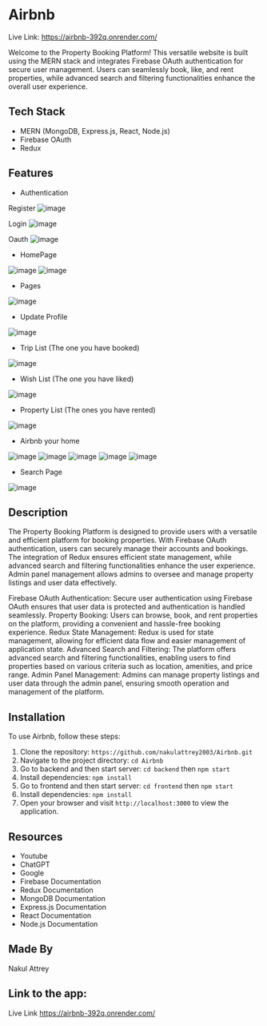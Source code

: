 # Airbnb

Live Link: https://airbnb-392q.onrender.com/

Welcome to the Property Booking Platform! This versatile website is built using the MERN stack and integrates Firebase OAuth authentication for secure user management. Users can seamlessly book, like, and rent properties, while advanced search and filtering functionalities enhance the overall user experience.

## Tech Stack
- MERN (MongoDB, Express.js, React, Node.js)
- Firebase OAuth
- Redux

## Features
- Authentication

Register
![image](https://github.com/nakulattrey2003/Airbnb/assets/101697066/06c42e31-4a61-4206-9340-1d42f0a8fb39)

Login
![image](https://github.com/nakulattrey2003/Airbnb/assets/101697066/3dc64f62-6dbb-41f6-9c75-96744c8e1aed)

Oauth
![image](https://github.com/nakulattrey2003/Airbnb/assets/101697066/d8c42e64-52ed-4ef3-a9f9-2301d95c6f4a)



- HomePage

![image](https://github.com/nakulattrey2003/Airbnb/assets/101697066/aa57ad9b-f169-4026-a452-f2dc3725865d)
![image](https://github.com/nakulattrey2003/Airbnb/assets/101697066/ac0fcd1d-fdf1-4949-902c-53c697bb0484)



- Pages

![image](https://github.com/nakulattrey2003/Airbnb/assets/101697066/f9ee07d9-d9f3-4eaa-bfcd-6a5162613d5a)



- Update Profile

![image](https://github.com/nakulattrey2003/Airbnb/assets/101697066/8b62c802-ab61-43b9-9d62-d68f3cb4915c)



- Trip List (The one you have booked)

![image](https://github.com/nakulattrey2003/Airbnb/assets/101697066/a8f5caf5-ea31-4fa5-b2c7-a23b264a70c4)



- Wish List (The one you have liked)

![image](https://github.com/nakulattrey2003/Airbnb/assets/101697066/bd6ffb0c-9607-4e19-90b2-4600ce6b7093)



- Property List (The ones you have rented)

![image](https://github.com/nakulattrey2003/Airbnb/assets/101697066/c22c1e8b-f8b1-4ae1-8100-80883f586606)



- Airbnb your home

![image](https://github.com/nakulattrey2003/Airbnb/assets/101697066/3c29f15c-2e7d-4b8b-bc78-03da04daadd9)
![image](https://github.com/nakulattrey2003/Airbnb/assets/101697066/21f7597c-01d5-40af-af9a-4d83ce511684)
![image](https://github.com/nakulattrey2003/Airbnb/assets/101697066/47c19c3f-213c-4f16-afb5-1ab2ce95b637)
![image](https://github.com/nakulattrey2003/Airbnb/assets/101697066/3e9a8cf9-0ffc-4898-9177-7de6023b51d1)
![image](https://github.com/nakulattrey2003/Airbnb/assets/101697066/f1a19234-5be3-444a-9011-8ba574a12baa)



- Search Page

![image](https://github.com/nakulattrey2003/Airbnb/assets/101697066/d3af172b-bd6d-4a14-a51d-7adb1877ce07)


## Description
The Property Booking Platform is designed to provide users with a versatile and efficient platform for booking properties. With Firebase OAuth authentication, users can securely manage their accounts and bookings. The integration of Redux ensures efficient state management, while advanced search and filtering functionalities enhance the user experience. Admin panel management allows admins to oversee and manage property listings and user data effectively.

Firebase OAuth Authentication: Secure user authentication using Firebase OAuth ensures that user data is protected and authentication is handled seamlessly.
Property Booking: Users can browse, book, and rent properties on the platform, providing a convenient and hassle-free booking experience.
Redux State Management: Redux is used for state management, allowing for efficient data flow and easier management of application state.
Advanced Search and Filtering: The platform offers advanced search and filtering functionalities, enabling users to find properties based on various criteria such as location, amenities, and price range.
Admin Panel Management: Admins can manage property listings and user data through the admin panel, ensuring smooth operation and management of the platform.

## Installation

To use Airbnb, follow these steps:

1. Clone the repository: `https://github.com/nakulattrey2003/Airbnb.git`
2. Navigate to the project directory: `cd Airbnb`
3. Go to backend and then start server: `cd backend` then `npm start`
4. Install dependencies: `npm install`
5. Go to frontend and then start server: `cd frontend` then `npm start`
6. Install dependencies: `npm install`
7. Open your browser and visit `http://localhost:3000` to view the application.

## Resources
- Youtube
- ChatGPT
- Google
- Firebase Documentation
- Redux Documentation
- MongoDB Documentation
- Express.js Documentation
- React Documentation
- Node.js Documentation

## Made By
Nakul Attrey

## Link to the app: 
Live Link 
https://airbnb-392q.onrender.com/
